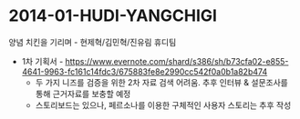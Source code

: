 2014-01-HUDI-YANGCHIGI
======================

양념 치킨을 기리며 - 현제혁/김민혁/진유림 휴디팀

* 1차 기획서 - https://www.evernote.com/shard/s386/sh/b73cfa02-e855-4641-9963-fc161c14fdc3/675883fe8e2990cc542f0a0b1a82b474
  - 두 가지 니즈를 검증을 위한 2차 자료 검색 어려움. 추후 인터뷰 & 설문조사를 통해 근거자료를 보충할 예정
  - 스토리보드는 있으나, 페르소나를 이용한 구체적인 사용자 스토리는 추후 작성
